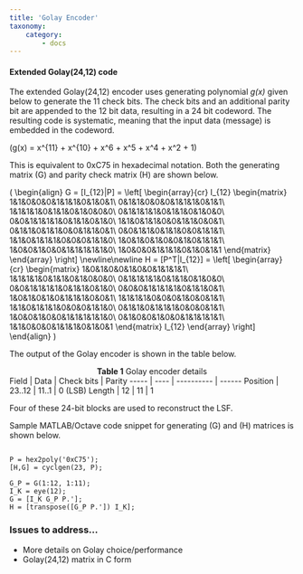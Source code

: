 ```yaml
---
title: 'Golay Encoder'
taxonomy:
    category:
        - docs
---
```


#### Extended Golay(24,12) code

The extended Golay(24,12) encoder uses generating polynomial *g(x)* given below to generate the 11 check bits. The check bits and an additional parity bit are appended to the 12 bit data, resulting in a 24 bit codeword. The resulting code is systematic, meaning that the input data (message) is embedded in the codeword.

\(g(x) = x^{11} + x^{10} + x^6 + x^5 + x^4 + x^2 + 1\)

This is equivalent to 0xC75 in hexadecimal notation. Both the generating matrix \(G\) and parity check matrix \(H\) are shown below.

\(
\begin{align}
  G = [I_{12}|P] = \left[
    \begin{array}{cr}
    I_{12} \begin{matrix} 1&1&0&0&0&1&1&1&0&1&0&1\\
    0&1&1&0&0&0&1&1&1&0&1&1\\
    1&1&1&1&0&1&1&0&1&0&0&0\\
    0&1&1&1&1&0&1&1&0&1&0&0\\
    0&0&1&1&1&1&0&1&1&0&1&0\\
    1&1&0&1&1&0&0&1&1&0&0&1\\
    0&1&1&0&1&1&0&0&1&1&0&1\\
    0&0&1&1&0&1&1&0&0&1&1&1\\
    1&1&0&1&1&1&0&0&0&1&1&0\\
    1&0&1&0&1&0&0&1&0&1&1&1\\
    1&0&0&1&0&0&1&1&1&1&1&0\\
    1&0&0&0&1&1&1&0&1&0&1&1
    \end{matrix}
    \end{array}
\right]
\newline\newline
  H = [P^T|I_{12}] = \left[
    \begin{array}{cr}
    \begin{matrix}
    1&0&1&0&0&1&0&0&1&1&1&1\\
    1&1&1&1&0&1&1&0&1&0&0&0\\
    0&1&1&1&1&0&1&1&0&1&0&0\\
    0&0&1&1&1&1&0&1&1&0&1&0\\
    0&0&0&1&1&1&1&0&1&1&0&1\\
    1&0&1&0&1&0&1&1&1&0&0&1\\
    1&1&1&1&0&0&0&1&0&0&1&1\\
    1&1&0&1&1&1&0&0&0&1&1&0\\
    0&1&1&0&1&1&1&0&0&0&1&1\\
    1&0&0&1&0&0&1&1&1&1&1&0\\
    0&1&0&0&1&0&0&1&1&1&1&1\\
    1&1&0&0&0&1&1&1&0&1&0&1
    \end{matrix} I_{12}
    \end{array}
\right]
\end{align}
\)
 
The output of the Golay encoder is shown in the table below.

<center><span style="font-weight:bold">Table 1</span> Golay encoder details</center>
Field      | Data     | Check bits  | Parity
-----      | ----     | ----------  | ------
Position   | 23..12   | 11..1       | 0 (LSB)
Length     | 12       | 11          | 1

Four of these 24-bit blocks are used to reconstruct the LSF.

Sample MATLAB/Octave code snippet for generating \(G\) and \(H\) matrices is shown below.

```

P = hex2poly('0xC75');
[H,G] = cyclgen(23, P);

G_P = G(1:12, 1:11);
I_K = eye(12);
G = [I_K G_P P.'];
H = [transpose([G_P P.']) I_K];
```

### Issues to address...

* More details on Golay choice/performance
* Golay(24,12) matrix in C form

